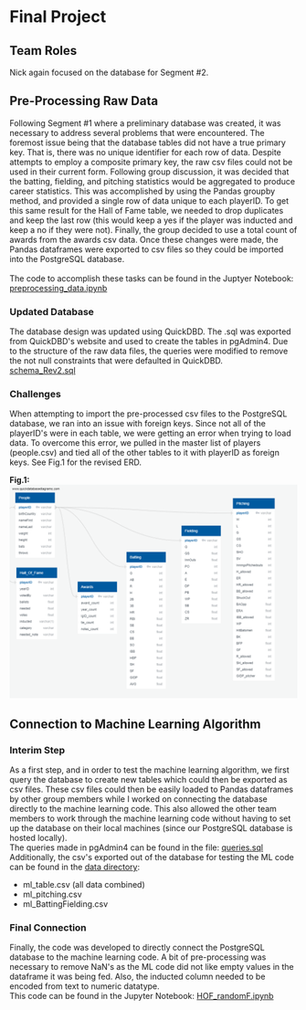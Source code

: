 # Final Project

## Team Roles
Nick again focused on the database for Segment #2.  <br>

## Pre-Processing Raw Data
Following Segment #1 where a preliminary database was created, it was necessary to address several problems that were encountered.  The foremost issue being that the database tables did not have a true primary key.  That is, there was no unique identifier for each row of data.  Despite attempts to employ a composite primary key, the raw csv files could not be used in their current form.  Following group discussion, it was decided that the batting, fielding, and pitching statistics would be aggregated to produce career statistics.  This was accomplished by using the Pandas groupby method, and provided a single row of data unique to each playerID.  To get this same result for the Hall of Fame table, we needed to drop duplicates and keep the last row (this would keep a yes if the player was inducted and keep a no if they were not).  Finally, the group decided to use a total count of awards from the awards csv data.  Once these changes were made, the Pandas dataframes were exported to csv files so they could be imported into the PostgreSQL database.<br>
<br>
The code to accomplish these tasks can be found in the Juptyer Notebook:  [preprocessing_data.ipynb](preprocessing_data.ipynb)

### Updated Database
The database design was updated using QuickDBD.  The .sql was exported from QuickDBD's website and used to create the tables in pgAdmin4.  Due to the structure of the raw data files, the queries were modified to remove the not null constraints that were defaulted in QuickDBD.  <br>
[schema_Rev2.sql](schema_Rev2.sql)

### Challenges
When attempting to import the pre-processed csv files to the PostgreSQL database, we ran into an issue with foreign keys.  Since not all of the playerID's were in each table, we were getting an error when trying to load data.  To overcome this error, we pulled in the master list of players (people.csv) and tied all of the other tables to it with playerID as foreign keys.  See Fig.1 for the revised ERD.

**Fig.1:**
![Fig.1](ERD_Rev2.png)

## Connection to Machine Learning Algorithm

### Interim Step
As a first step, and in order to test the machine learning algorithm, we first query the database to create new tables which could then be exported as csv files.  These csv files could then be easily loaded to Pandas dataframes by other group members while I worked on connecting the database directly to the machine learning code.  This also allowed the other team members to work through the machine learning code without having to set up the database on their local machines (since our PostgreSQL database is hosted locally).<br>
The queries made in pgAdmin4 can be found in the file:  [queries.sql](queries.sql)<br>
Additionally, the csv's exported out of the database for testing the ML code can be found in the [data directory](/data):  
* ml_table.csv (all data combined)
* ml_pitching.csv
* ml_BattingFielding.csv

### Final Connection
Finally, the code was developed to directly connect the PostgreSQL database to the machine learning code.   A bit of pre-processing was necessary to remove NaN's as the ML code did not like empty values in the dataframe it was being fed.  Also, the inducted column needed to be encoded from text to numeric datatype.  <br>
This code can be found in the Jupyter Notebook:  [HOF_randomF.ipynb](HOF_randomF.ipynb)
